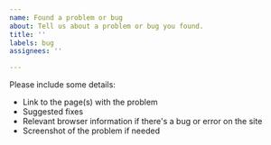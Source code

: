 ```yaml
---
name: Found a problem or bug
about: Tell us about a problem or bug you found.
title: ''
labels: bug
assignees: ''

---
```


Please include some details:

- Link to the page(s) with the problem
- Suggested fixes
- Relevant browser information if there's a bug or error on the site
- Screenshot of the problem if needed
